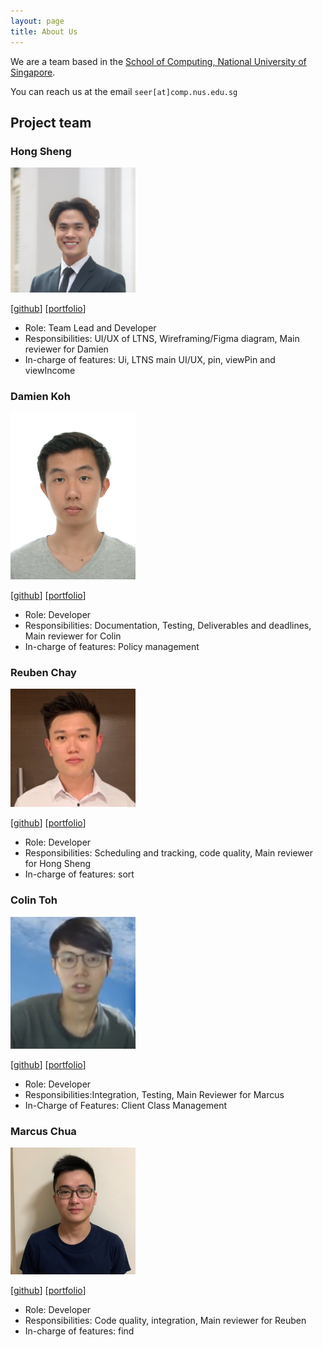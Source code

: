```yaml
---
layout: page
title: About Us
---
```


We are a team based in the [School of Computing, National University of Singapore](http://www.comp.nus.edu.sg).

You can reach us at the email `seer[at]comp.nus.edu.sg`

## Project team

### Hong Sheng

<img src="images/loyhongshenggg.png" width="200px">

[[github](http://github.com/loyhongshenggg)]
[[portfolio](team/loyhongshenggg.md)]

* Role: Team Lead and Developer
* Responsibilities: UI/UX of LTNS, Wireframing/Figma diagram, Main reviewer for Damien
* In-charge of features: Ui, LTNS main UI/UX, pin, viewPin and viewIncome

### Damien Koh

<img src="images/ssatu.png" width="200px">

[[github](http://github.com/ssatu)]
[[portfolio](team/ssatu.md)]

* Role: Developer
* Responsibilities: Documentation, Testing, Deliverables and deadlines, Main reviewer for Colin
* In-charge of features: Policy management

### Reuben Chay
<img src="images/reubenchay.png" width="200px">

[[github](https://github.com/ReubenChay)]
[[portfolio](team/reubenchay.md)]

* Role: Developer
* Responsibilities: Scheduling and tracking, code quality, Main reviewer for Hong Sheng
* In-charge of features: sort

### Colin Toh
<img src="images/cowlinn.png" width="200px">

[[github](http://github.com/cowlinn)]
[[portfolio](team/cowlinn.md)]

* Role: Developer
* Responsibilities:Integration, Testing, Main Reviewer for Marcus
* In-Charge of Features: Client Class Management

### Marcus Chua

<img src="images/marcusczh.png" width="200px">

[[github](https://github.com/marcusczh)]
[[portfolio](team/marcusczh.md)]

* Role: Developer
* Responsibilities: Code quality, integration, Main reviewer for Reuben
* In-charge of features: find


